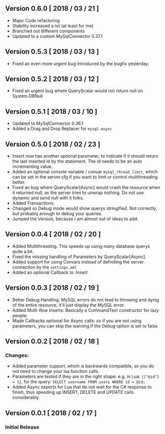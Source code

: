 ## Version 0.6.0 [ 2018 / 03 / 21 ]
* Major Code refactoring
* Stability increased a lot (at least for me)
* Branched out different components
* Updated to a custom MySqlConnector 0.37.1

## Version 0.5.3 [ 2018 / 03 / 13 ]
* Fixed an even more urgent bug introduced by the bugfix yesterday.

## Version 0.5.2 [ 2018 / 03 / 12 ]
* Fixed an urgent bug where QueryScalar would not return null on System.DBNull

## Version 0.5.1 [ 2018 / 03 / 10 ]
* Updated to MySqlConnector 0.36.1
* Added a Drag and Drop Replacer for `mysql-async`

## Version 0.5.0 [ 2018 / 02 / 23 ]
* Insert now has another optional parameter, to indicate if it should return the last inserted id by the statement. The id needs to be an auto incrementing value.
* Added an optional console variable / convar `mysql_thread_limit`, which can be set in the server.cfg if you want to limit or control multithreading better.
* Fixed an bug where QueryScalar[Async] would crash the resource when it returned null, as the server tries to unwrap nothing. Do not use dynamic and send null with it folks.
* Added Transactions.
* Changed so Debug mode would show querys stringified. Not correctly, but probably enough to debug your queries.
* Jumped the Version, because I am almost out of ideas to add.

## Version 0.0.4 [ 2018 / 02 / 20 ]
* Added Multithreading. This speeds up using many database querys quite a bit.
* Fixed the missing handling of Parameters by QueryScalar[Async].
* Added support for using Convars instead of definiting the server connection by the `settings.xml`
* Added an optional Callback to :Insert

## Version 0.0.3 [ 2018 / 02 / 19 ] 
* Better Debug Handling: MySQL errors do not lead to throwing and dying of the entire resource, it'll just display the MySQL error.
* Added Multi-Row Inserts: Basically a CommandText constructor for lazy people.
* Made Callbacks optional for Async calls: so if you are not using parameters, you can skip the warning if the Debug option is set to false

## Version 0.0.2 [ 2018 / 02 / 18 ]
### Changes:
* Added parameter support, which is backwards compatible, so you do not need to change your lua function calls.
* Parameters are tested if they are in the right shape. e.g. in Lua: `{["@id"] = 1}`, for the query: `SELECT username FROM users WHERE id = @id;`
* Added Async exports for Lua that do not wait for the C# response to finish, thus speeding up INSERT, DELETE and UPDATE calls considerably.

## Version 0.0.1 [ 2018 / 02 / 17 ]
### Initial Release
